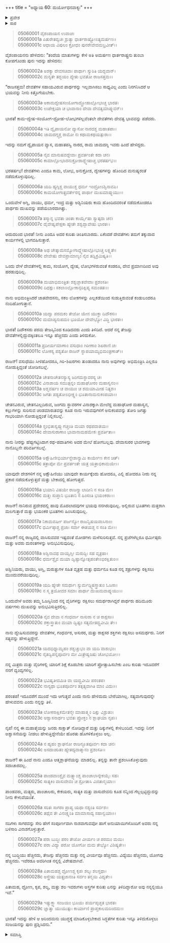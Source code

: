+++
title = "ಅಧ್ಯಾಯ 60: ದುರ್ಯೋಧನವಾಕ್ಯಃ"
+++

<details><summary>ಪ್ರವೇಶ</summary>


।।   ಓಂ ಓಂ ನಮೋ ನಾರಾಯಣಾಯ।।   ಶ್ರೀ ವೇದವ್ಯಾಸಾಯ ನಮಃ ।।

ಶ್ರೀ ಕೃಷ್ಣದ್ವೈಪಾಯನ ವೇದವ್ಯಾಸ ವಿರಚಿತ  

**ಶ್ರೀ ಮಹಾಭಾರತ**

**ಉದ್ಯೋಗ ಪರ್ವ**

**ಯಾನಸಂಧಿ ಪರ್ವ**

**ಅಧ್ಯಾಯ 60**

</details>


<details><summary>ಸಾರ</summary>

ದೇವತೆಗಳ ಸಹಾಯವಿರುವ ಪಾರ್ಥರನ್ನು ಇಲ್ಲವಾಗಿಸಲು ಸಾಧ್ಯವಿಲ್ಲ ಎನ್ನುವ ಧೃತರಾಷ್ಟ್ರನ ಭಯವನ್ನು ಆಕ್ಷೇಪಿಸುತ್ತಾ ದುರ್ಯೋಧನನು ದೇವತೆಗಳು ಮನುಷ್ಯರ ವ್ಯವಹಾರಗಳಲ್ಲಿ ತಲೆಹಾಕುವವರಲ್ಲವೆಂದೂ, ಪಾಂಡವರು ಪಡುತ್ತಿರುವ ಕಷ್ಟಗಳನ್ನು ನೋಡಿದರೆ ಅವರಿಗೆ ಯಾವ ದೇವತೆಗಳ ಸಹಾಯವೂ ಇಲ್ಲವೆಂದೂ, ಒಂದು ವೇಳೆ ಅವರಿಗೆ ದೇವತೆಗಳು ಸಹಾಯಮಾಡುತ್ತಿದ್ದರೆ ತನ್ನ ತೇಜಸ್ಸು ದೇವತೆಗಳಲ್ಲಿದ್ದುದಕ್ಕಿಂತಲೂ ಹೆಚ್ಚಿನದು ಎಂದು ಹೇಳಿ (1-10) ತನ್ನ ಮಂತ್ರಸಿದ್ಧಿಗಳ ಕುರಿತು ಹೇಳಿಕೊಂಡಿದುದು (11-29).

</details>


> 05060001 ವೈಶಂಪಾಯನ ಉವಾಚ।   
05060001a ಪಿತುರೇತದ್ವಚಃ ಶ್ರುತ್ವಾ ಧಾರ್ತರಾಷ್ಟ್ರೋಽತ್ಯಮರ್ಷಣಃ।  
05060001c ಆಧಾಯ ವಿಪುಲಂ ಕ್ರೋಧಂ ಪುನರೇವೇದಮಬ್ರವೀತ್।।

ವೈಶಂಪಾಯನನು ಹೇಳಿದನು: “ತಂದೆಯ ಮಾತುಗಳನ್ನು ಕೇಳಿ ಅತಿ ಅಮರ್ಷಣ ಧಾರ್ತರಾಷ್ಟ್ರನು ತುಂಬಾ ಕೋಪಗೊಂಡು ಪುನಃ ಇದನ್ನು ಹೇಳಿದನು:

> 05060002a ಅಶಕ್ಯಾ ದೇವಸಚಿವಾಃ ಪಾರ್ಥಾಃ ಸ್ಯುರಿತಿ ಯದ್ಭವಾನ್।  
05060002c ಮನ್ಯತೇ ತದ್ಭಯಂ ವ್ಯೇತು ಭವತೋ ರಾಜಸತ್ತಮ।।

“ರಾಜಸತ್ತಮ! ದೇವತೆಗಳ ಸಹಾಯವಿರುವ ಪಾರ್ಥರನ್ನು ಇಲ್ಲವಾಗಿಸಲು ಸಾಧ್ಯವಿಲ್ಲ ಎಂದು ನಿನಗನಿಸಿದರೆ ಆ ಭಯವನ್ನು ನೀನು ಕಿತ್ತೊಗೆಯಬೇಕು.

> 05060003a ಅಕಾಮದ್ವೇಷಸಂಯೋಗಾದ್ದ್ರೋಹಾಲ್ಲೋಭಾಚ್ಚ ಭಾರತ।  
05060003c ಉಪೇಕ್ಷಯಾ ಚ ಭಾವಾನಾಂ ದೇವಾ ದೇವತ್ವಮಾಪ್ನುವನ್।।

ಭಾರತ! ಕಾಮ-ದ್ವೇಷ-ಸಂಯೋಗ-ದ್ರೋಹ-ಲೋಭಗಳಿಲ್ಲವೆಂತಲೇ ದೇವತೆಗಳು ದೇವತ್ವ ಭಾವವನ್ನು ಪಡೆದರು.

> 05060004a ಇತಿ ದ್ವೈಪಾಯನೋ ವ್ಯಾಸೋ ನಾರದಶ್ಚ ಮಹಾತಪಾಃ।  
05060004c ಜಾಮದಗ್ನ್ಯಶ್ಚ ರಾಮೋ ನಃ ಕಥಾಮಕಥಯತ್ಪುರಾ।।

ಇದನ್ನು ನಮಗೆ ದ್ವೈಪಾಯನ ವ್ಯಾಸ, ಮಹಾತಪಸ್ವಿ ನಾರದ, ರಾಮ ಜಾಮದಗ್ನಿ ಇವರು ಹಿಂದೆ ಹೇಳಿದ್ದರು.

> 05060005a ನೈವ ಮಾನುಷವದ್ದೇವಾಃ ಪ್ರವರ್ತಂತೇ ಕದಾ ಚನ।   
05060005c ಕಾಮಾಲ್ಲೋಭಾದನುಕ್ರೋಶಾದ್ದ್ವೇಷಾಚ್ಚ ಭರತರ್ಷಭ।।

ಭರತರ್ಷಭ! ದೇವತೆಗಳು ಎಂದೂ ಕಾಮ, ಲೋಭ, ಅನುಕ್ರೋಶ, ದ್ವೇಷಗಳನ್ನು ಹೊಂದಿದ ಮನುಷ್ಯರಂತೆ ನಡೆದುಕೊಳ್ಳುವುದಿಲ್ಲ.

> 05060006a ಯದಿ ಹ್ಯಗ್ನಿಶ್ಚ ವಾಯುಶ್ಚ ಧರ್ಮ ಇಂದ್ರೋಽಶ್ವಿನಾವಪಿ।  
05060006c ಕಾಮಯೋಗಾತ್ಪ್ರವರ್ತೇರನ್ನ ಪಾರ್ಥಾ ದುಃಖಮಾಪ್ನುಯುಃ।।

ಒಂದುವೇಳೆ ಅಗ್ನಿ, ವಾಯು, ಧರ್ಮ, ಇಂದ್ರ ಮತ್ತು ಅಶ್ವಿನಿಯರು ಕಾಮ ಹೊಂದಿದವರಂತೆ ನಡೆದುಕೊಂಡರೂ ಪಾರ್ಥರು ದುಃಖವನ್ನು ಪಡೆಯಬಾರದಾಗಿತ್ತು.

> 05060007a ತಸ್ಮಾನ್ನ ಭವತಾ ಚಿಂತಾ ಕಾರ್ಯೈಷಾ ಸ್ಯಾತ್ಕದಾ ಚನ।  
05060007c ದೈವೇಷ್ವಪೇಕ್ಷಕಾ ಹ್ಯೇತೇ ಶಶ್ವದ್ಭಾವೇಷು ಭಾರತ।।

ಆದುದರಿಂದ ಭಾರತ! ನೀನು ಎಂದೂ ಅದರ ಕುರಿತು ಚಿಂತಿಸಬಾರದು. ಏಕೆಂದರೆ ದೇವತೆಗಳು ತಮಗೆ ತಕ್ಕುದಾದ ಕಾರ್ಯಗಳಲ್ಲಿ ಭಾಗವಹಿಸುತ್ತಾರೆ.

> 05060008a ಅಥ ಚೇತ್ಕಾಮಸಮ್ಯೋಗಾದ್ದ್ವೇಷಾಲ್ಲೋಭಾಚ್ಚ ಲಕ್ಷ್ಯತೇ।  
05060008c ದೇವೇಷು ದೇವಪ್ರಾಮಾಣ್ಯಂ ನೈವ ತದ್ವಿಕ್ರಮಿಷ್ಯತಿ।।

ಒಂದು ವೇಳೆ ದೇವತೆಗಳಲ್ಲಿ ಕಾಮ, ಸಂಯೋಗ, ದ್ವೇಷ, ಲೋಭಗಳಿರುವಂತೆ ಕಂಡರೂ, ದೇವ ಪ್ರಮಾಣದಿಂದ ಅವು ಹರಡುವುದಿಲ್ಲ.

> 05060009a ಮಯಾಭಿಮಂತ್ರಿತಃ ಶಶ್ವಜ್ಜಾತವೇದಾಃ ಪ್ರಶಂಸತಿ।  
05060009c ದಿಧಕ್ಷುಃ ಸಕಲಾಽಲ್ಲೋಕಾನ್ಪರಿಕ್ಷಿಪ್ಯ ಸಮಂತತಃ।।

ನಾನು ಅಭಿಮಂತ್ರಿಸಿದರೆ ಜಾತವೇದಸನು, ಸಕಲ ಲೋಕಗಳನ್ನು ಎಲ್ಲಕಡೆಯಿಂದ ಸುಡುತ್ತಿರುವಂತೆ ಕಂಡುಬಂದರೂ ನಂದಿಹೋಗುತ್ತಾನೆ.

> 05060010a ಯದ್ವಾ ಪರಮಕಂ ತೇಜೋ ಯೇನ ಯುಕ್ತಾ ದಿವೌಕಸಃ।  
05060010c ಮಮಾಪ್ಯನುಪಮಂ ಭೂಯೋ ದೇವೇಭ್ಯೋ ವಿದ್ಧಿ ಭಾರತ।।

ಭಾರತ! ದಿವೌಕಸರು ಪರಮ ತೇಜಸ್ಸಿನಿಂದ ಕೂಡಿದವರು ಎಂದು ತಿಳಿದಿದೆ. ಆದರೆ ನನ್ನ ತೇಜಸ್ಸು ದೇವತೆಗಳಲ್ಲಿದ್ದುದಕ್ಕಿಂತಲೂ ಇನ್ನೂ ಹೆಚ್ಚಿನದು ಎಂದು ತಿಳಿದುಕೋ.

> 05060011a ಪ್ರದೀರ್ಯಮಾಣಾಂ ವಸುಧಾಂ ಗಿರೀಣಾಂ ಶಿಖರಾಣಿ ಚ।  
05060011c ಲೋಕಸ್ಯ ಪಶ್ಯತೋ ರಾಜನ್ ಸ್ಥಾಪಯಾಮ್ಯಭಿಮಂತ್ರಣಾತ್।।

ರಾಜನ್! ವಸುಧೆಯು ಸೀಳಿಹೋದರೂ, ಗಿರಿ-ಶಿಖರಗಳು ತುಂಡಾದರೂ ನಾನು ಅವುಗಳನ್ನು ಅಭಿಮಂತ್ರಿಸಿ ಎಲ್ಲರೂ ನೋಡುತ್ತಿದ್ದಂತೆ ಜೋಡಿಸಬಲ್ಲೆ.

> 05060012a ಚೇತನಾಚೇತನಸ್ಯಾಸ್ಯ ಜಂಗಮಸ್ಥಾವರಸ್ಯ ಚ।  
05060012c ವಿನಾಶಾಯ ಸಮುತ್ಪನ್ನಂ ಮಹಾಘೋರಂ ಮಹಾಸ್ವನಂ।।  
05060013a ಅಶ್ಮವರ್ಷಂ ಚ ವಾಯುಂ ಚ ಶಮಯಾಮೀಹ ನಿತ್ಯಶಃ।  
05060013c ಜಗತಃ ಪಶ್ಯತೋಽಭೀಕ್ಷ್ಣಂ ಭೂತಾನಾಮನುಕಂಪಯಾ।।

ಚೇತನವಿರುವ, ಚೇತನವಿಲ್ಲದಿರುವ, ಜಂಗಮ ಸ್ಥಾವರಗಳ ವಿನಾಶಕ್ಕಾಗಿ ಮೇಲೆದ್ದ ಮಹಾಘೋರ ಮಹಾಸ್ವನ, ಕಲ್ಲುಗಳನ್ನು ಸುರಿಸುವ ಚಂಡಮಾರುತವನ್ನು ಕೂಡ ನಾನು ಇರುವವುಗಳಿಗೆ ಅನುಕಂಪವನ್ನು ತೋರಿ ಜಗತ್ತು ಗಾಭರಿಯಾಗಿ ನೋಡುತ್ತಿದ್ದಂತೆ ನಿಲ್ಲಿಸಬಲ್ಲೆ.

> 05060014a ಸ್ತಂಭಿತಾಸ್ವಪ್ಸು ಗಚ್ಚಂತಿ ಮಯಾ ರಥಪದಾತಯಃ।   
05060014c ದೇವಾಸುರಾಣಾಂ ಭಾವಾನಾಮಹಮೇಕಃ ಪ್ರವರ್ತಿತಾ।।

ನಾನು ನೀರನ್ನು ಹೆಪ್ಪುಗಟ್ಟಿಸಿದಾಗ ರಥ-ಪದಾತಿಗಳು ಅದರ ಮೇಲೆ ಹೋಗಬಲ್ಲವು. ದೇವಾಸುರರ ಭಾವಗಳನ್ನು ನಾನೊಬ್ಬನೇ ಪರಿವರ್ತಿಸಬಲ್ಲೆ.

> 05060015a ಅಕ್ಷೌಹಿಣೀಭಿರ್ಯಾನ್ದೇಶಾನ್ಯಾಮಿ ಕಾರ್ಯೇಣ ಕೇನ ಚಿತ್।  
05060015c ತತ್ರಾಪೋ ಮೇ ಪ್ರವರ್ತಂತೇ ಯತ್ರ ಯತ್ರಾಭಿಕಾಮಯೇ।।

ಯಾವುದೇ ದೇಶಗಳಿಗೆ ನನ್ನ ಅಕ್ಷೌಹಿಣಿಯು ಯಾವುದೇ ಕಾರ್ಯಕ್ಕೆಂದು ಹೋದರೂ, ಎಲ್ಲಿ ಹೋದರೂ ನೀರು ನನ್ನ ಪ್ರಕಾರ ನಡೆದುಕೊಳ್ಳುತ್ತದೆ ಮತ್ತು ಬೇಕಾದಲ್ಲಿ ಹೋಗುತ್ತದೆ.

> 05060016a ಭಯಾನಿ ವಿಷಯೇ ರಾಜನ್ವ್ಯಾಲಾದೀನಿ ನ ಸಂತಿ ಮೇ।  
05060016c ಮತ್ತಃ ಸುಪ್ತಾನಿ ಭೂತಾನಿ ನ ಹಿಂಸಂತಿ ಭಯಂಕರಾಃ।।

ರಾಜನ್! ನಾನಿರುವ ಪ್ರದೇಶದಲ್ಲಿ ಹಾವು ಮೊದಲಾದವುಗಳ ಭಯವು ನನಗಿರುವುದಿಲ್ಲ. ಅಲ್ಲಿರುವ ಭೂತಗಳು ಮತ್ತರಾಗಿ ಮಲಗುತ್ತಾರೆ ಮತ್ತು ಭಯಂಕರ ಭೂತಗಳು ಹಿಂಸಿಸುವುದಿಲ್ಲ.

> 05060017a ನಿಕಾಮವರ್ಷೀ ಪರ್ಜನ್ಯೋ ರಾಜನ್ವಿಷಯವಾಸಿನಾಂ।   
05060017c ಧರ್ಮಿಷ್ಠಾಶ್ಚ ಪ್ರಜಾಃ ಸರ್ವಾ ಈತಯಶ್ಚ ನ ಸಂತಿ ಮೇ।।

ರಾಜನ್! ನನ್ನ ರಾಜ್ಯದಲ್ಲಿ ವಾಸಿಸುವವರ ಇಷ್ಟದಂತೆ ಮೋಡಗಳು ಮಳೆಸುರಿಸುತ್ತವೆ. ನನ್ನ ಪ್ರಜೆಗಳೆಲ್ಲರೂ ಧರ್ಮಿಷ್ಠರು ಮತ್ತು ಅವರು ದುರಂತಗಳನ್ನು ಅನುಭವಿಸುವುದಿಲ್ಲ.

> 05060018a ಅಶ್ವಿನಾವಥ ವಾಯ್ವಗ್ನೀ ಮರುದ್ಭಿಃ ಸಹ ವೃತ್ರಹಾ।  
05060018c ಧರ್ಮಶ್ಚೈವ ಮಯಾ ದ್ವಿಷ್ಟಾನ್ನೋತ್ಸಹಂತೇಽಭಿರಕ್ಷಿತುಂ।।

ಅಶ್ವಿನಿಯರು, ವಾಯು, ಅಗ್ನಿ, ಮರುತ್ತುಗಳ ಸಹಿತ ವೃತ್ರಹ ಮತ್ತು ಧರ್ಮನೂ ಕೂಡ ನನ್ನ ಶತ್ರುಗಳನ್ನು ರಕ್ಷಿಸಲು ಮುಂದುವರೆಯುವುದಿಲ್ಲ.

> 05060019a ಯದಿ ಹ್ಯೇತೇ ಸಮರ್ಥಾಃ ಸ್ಯುರ್ಮದ್ದ್ವಿಷಸ್ತ್ರಾತುಂ ಓಜಸಾ।  
05060019c ನ ಸ್ಮ ತ್ರಯೋದಶ ಸಮಾಃ ಪಾರ್ಥಾ ದುಃಖಮವಾಪ್ನುಯುಃ।।

ಒಂದುವೇಳೆ ಅವರು ತಮ್ಮ ಓಜಸ್ಸಿನಿಂದ ನನ್ನ ವೈರಿಗಳನ್ನು ರಕ್ಷಿಸಲು ಸಮರ್ಥರಾಗಿದ್ದರೆ ಪಾರ್ಥರು ಹದಿಮೂರು ವರ್ಷಗಳು ದುಃಖವನ್ನು ಅನುಭವಿಸುತ್ತಿರಲಿಲ್ಲ.

> 05060020a ನೈವ ದೇವಾ ನ ಗಂಧರ್ವಾ ನಾಸುರಾ ನ ಚ ರಾಕ್ಷಸಾಃ।  
05060020c ಶಕ್ತಾಸ್ತ್ರಾತುಂ ಮಯಾ ದ್ವಿಷ್ಟಂ ಸತ್ಯಮೇತದ್ಬ್ರವೀಮಿ ತೇ।।

ನಾನು ದ್ವೇಷಿಸುವವರನ್ನು ದೇವತೆಗಳ, ಗಂಧರ್ವರ, ಅಸುರರ, ಮತ್ತು ರಾಕ್ಷಸರ ಶಕ್ತಿಗಳು ರಕ್ಷಿಸಲು ಅಸಮರ್ಥರು. ನಿನಗೆ ಸತ್ಯವನ್ನು ಹೇಳುತ್ತಿದ್ದೇನೆ.

> 05060021a ಯದಭಿಧ್ಯಾಮ್ಯಹಂ ಶಶ್ವಚ್ಚುಭಂ ವಾ ಯದಿ ವಾಶುಭಂ।  
05060021c ನೈತದ್ವಿಪನ್ನಪೂರ್ವಂ ಮೇ ಮಿತ್ರೇಷ್ವರಿಷು ಚೋಭಯೋಃ।।

ನನ್ನ ಮಿತ್ರರು ಮತ್ತು ವೈರಿಗಳಲ್ಲಿ ಯಾರಿಗೆ ಶಿಕ್ಷೆ ಕೊಡಬೇಕು ಯಾರಿಗೆ ಪ್ರೋತ್ಸಾಹಿಸಬೇಕು ಎಂಬ ಕುರಿತು ಇದೂವರೆಗೆ ನನಗೆ ದ್ವಂದ್ವಗಳಿಲ್ಲ.

> 05060022a ಭವಿಷ್ಯತೀದಮಿತಿ ವಾ ಯದ್ಬ್ರವೀಮಿ ಪರಂತಪ।   
05060022c ನಾನ್ಯಥಾ ಭೂತಪೂರ್ವಂ ತತ್ಸತ್ಯವಾಗಿತಿ ಮಾಂ ವಿದುಃ।।

ಪರಂತಪ! ಇದೂವರೆಗೆ ಮುಂದೆ ಇದು ಆಗುತ್ತದೆ ಎಂದು ನಾನು ಹೇಳಿದುದು ಬೇರೆಯಾಗಿಲ್ಲ. ಸತ್ಯವಾಗುವುದನ್ನೇ ಹೇಳುವವನು ಎಂದು ನನ್ನನ್ನು ತಿಳಿ.

> 05060023a ಲೋಕಸಾಕ್ಷಿಕಮೇತನ್ಮೇ ಮಾಹಾತ್ಮ್ಯಂ ದಿಕ್ಷು ವಿಶ್ರುತಂ।  
05060023c ಆಶ್ವಾಸನಾರ್ಥಂ ಭವತಃ ಪ್ರೋಕ್ತಂ ನ ಶ್ಲಾಘಯಾ ನೃಪ।।

ನೃಪ! ನನ್ನ ಈ ಮಹಾತ್ಮೆಯನ್ನು ಜನರು ಸಾಕ್ಷಾತ್ ನೋಡಿದ್ದಾರೆ ಮತ್ತು ದಿಕ್ಕುಗಳಲ್ಲಿ ಕೇಳಿಬಂದಿದೆ. ಇದನ್ನು ನಿನಗೆ ಅಶ್ವಾಸನೆಯನ್ನು ನೀಡಲು ಹೇಳುತ್ತಿದ್ದೇನೆಯೇ ಹೊರತು ಹೊಗಳಿಕೊಳ್ಳಲು ಅಲ್ಲ.

> 05060024a ನ ಹ್ಯಹಂ ಶ್ಲಾಘನೋ ರಾಜನ್ಭೂತಪೂರ್ವಃ ಕದಾ ಚನ।  
05060024c ಅಸದಾಚರಿತಂ ಹ್ಯೇತದ್ಯದಾತ್ಮಾನಂ ಪ್ರಶಂಸತಿ।।

ರಾಜನ್! ಈ ಹಿಂದೆ ನಾನು ಎಂದೂ ಆತ್ಮಶ್ಲಾಘನೆಯನ್ನು ಮಾಡಲಿಲ್ಲ. ತನ್ನನ್ನು ತಾನೇ ಪ್ರಶಂಸಿಸಿಕೊಳ್ಳುವುದು ಸದಾಚಾರವಲ್ಲ.

> 05060025a ಪಾಂಡವಾಂಶ್ಚೈವ ಮತ್ಸ್ಯಾಂಶ್ಚ ಪಾಂಚಾಲಾನ್ಕೇಕಯೈಃ ಸಹ।  
05060025c ಸಾತ್ಯಕಿಂ ವಾಸುದೇವಂ ಚ ಶ್ರೋತಾಸಿ ವಿಜಿತಾನ್ಮಯಾ।।

ಪಾಂಡವರು, ಮತ್ಸ್ಯರು, ಪಾಂಚಾಲರು, ಕೇಕಯರು, ಸಾತ್ಯಕಿ ಮತ್ತು ವಾಸುದೇವನು ಕೂಡ ನನ್ನಿಂದ ಗೆಲ್ಲಲ್ಪಟ್ಟಿದ್ದುದನ್ನು ನೀನು ಕೇಳುವೆಯಂತೆ.

> 05060026a ಸರಿತಃ ಸಾಗರಂ ಪ್ರಾಪ್ಯ ಯಥಾ ನಶ್ಯಂತಿ ಸರ್ವಶಃ।  
05060026c ತಥೈವ ತೇ ವಿನಂಕ್ಷ್ಯಂತಿ ಮಾಮಾಸಾದ್ಯ ಸಹಾನ್ವಯಾಃ।।

ನದಿಗಳು ಸಾಗರವನ್ನು ಸೇರಿ ಹೇಗೆ ಸಂಪೂರ್ಣವಾಗಿ ನಾಶವಾಗುವವೋ ಹಾಗೆ ಅನುಯಾಯಿಗಳೊಂದಿಗೆ ಅವರು ನನ್ನ ಬಳಿಸಾರಿ ವಿನಾಶಗೊಳ್ಳುತ್ತಾರೆ.

> 05060027a ಪರಾ ಬುದ್ಧಿಃ ಪರಂ ತೇಜೋ ವೀರ್ಯಂ ಚ ಪರಮಂ ಮಯಿ।  
05060027c ಪರಾ ವಿದ್ಯಾ ಪರೋ ಯೋಗೋ ಮಮ ತೇಭ್ಯೋ ವಿಶಿಷ್ಯತೇ।।

ನನ್ನ ಬುದ್ಧಿಯು ಹೆಚ್ಚಿನದು, ತೇಜಸ್ಸು ಹೆಚ್ಚಿನದು ಮತ್ತು ನನ್ನ ವೀರ್ಯವೂ ಹೆಚ್ಚಿನದು. ವಿದ್ಯೆಯು ಹೆಚ್ಚಿನದು, ಯೋಗವು ಹೆಚ್ಚಿನದು. ಇವೆರಡೂ ಅವರಿಗಿಂತ ನನ್ನಲ್ಲಿ ವಿಶೇಷವಾಗಿವೆ.

> 05060028a ಪಿತಾಮಹಶ್ಚ ದ್ರೋಣಶ್ಚ ಕೃಪಃ ಶಲ್ಯಃ ಶಲಸ್ತಥಾ।  
05060028c ಅಸ್ತ್ರೇಷು ಯತ್ಪ್ರಜಾನಂತಿ ಸರ್ವಂ ತನ್ಮಯಿ ವಿದ್ಯತೇ।।

ಪಿತಾಮಹ, ದ್ರೋಣ, ಕೃಪ, ಶಲ್ಯ, ಮತ್ತು ಶಲ ಇವರುಗಳು ಅಸ್ತ್ರಗಳ ಕುರಿತು ಏನನ್ನು ತಿಳಿದಿದ್ದಾರೋ ಅವು ನನ್ನಲ್ಲಿಯೂ ಇವೆ.”

> 05060029a ಇತ್ಯುಕ್ತ್ವಾ ಸಂಜಯಂ ಭೂಯಃ ಪರ್ಯಪೃಚ್ಚತ ಭಾರತ।  
05060029c ಜ್ಞಾತ್ವಾ ಯುಯುತ್ಸುಃ ಕಾರ್ಯಾಣಿ ಪ್ರಾಪ್ತಕಾಲಮರಿಂದಮ।।

ಭಾರತ! ಇದನ್ನು ಹೇಳಿ ಆ ಅರಿಂದಮನು ಯುದ್ಧಕ್ಕೆ ಮಾಡಿಕೊಳ್ಳಬೇಕಾದ ಸಿದ್ಧತೆಗಳ ಕುರಿತು ಇನ್ನೂ ತಿಳಿದುಕೊಳ್ಳಲು ಸಂಜಯನನ್ನು ಪುನಃ ಪ್ರಶ್ನಿಸಿದನು.”


<details><summary>ಸಮಾಪ್ತಿ</summary>


ಇತಿ ಶ್ರೀ ಮಹಾಭಾರತೇ ಉದ್ಯೋಗ ಪರ್ವಣಿ ಯಾನಸಂಧಿ ಪರ್ವಣಿ ದುರ್ಯೋಧನವಾಕ್ಯೇ ಷಷ್ಟಿತಮೋಽಧ್ಯಾಯಃ।  
ಇದು ಶ್ರೀ ಮಹಾಭಾರತದಲ್ಲಿ ಉದ್ಯೋಗ ಪರ್ವದಲ್ಲಿ ಯಾನಸಂಧಿ ಪರ್ವದಲ್ಲಿ ದುರ್ಯೋಧನವಾಕ್ಯದಲ್ಲಿ ಅರವತ್ತನೆಯ ಅಧ್ಯಾಯವು.


</details>
